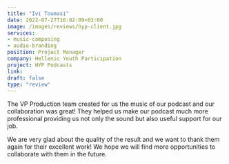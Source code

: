 ```yaml
---
title: "Ivi Toumasi"
date: 2022-07-27T16:02:09+03:00
image: /images/reviews/hyp-client.jpg
services:
- music-composing
- audio-branding
position: Project Manager
company: Hellenic Youth Participation
project: HYP Podcasts
link:
draft: false
type: "review"
---
```


The VP Production team created for us the music of our podcast and our collaboration was great! They helped us make our podcast much more professional providing us not only the sound but also useful support for our job. 

<!--more-->

We are very glad about the quality of the result and we want to thank them again for their excellent work! We hope we will find more opportunities to collaborate with them in the future.